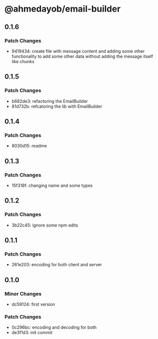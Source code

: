 # @ahmedayob/email-builder

## 0.1.6

### Patch Changes

- 9419434: create file with message content and adding some other functionality to add some other data without adding the message itself like chunks

## 0.1.5

### Patch Changes

- b682de3: refactoring the EmailBuilder
- 81d732b: refcatoring the lib with EmailBuilder

## 0.1.4

### Patch Changes

- 8030d15: readme

## 0.1.3

### Patch Changes

- 15f318f: changing name and some types

## 0.1.2

### Patch Changes

- 3b22c45: ignore some npm edits

## 0.1.1

### Patch Changes

- 261e203: encoding for both client and server

## 0.1.0

### Minor Changes

- dc59124: first version

### Patch Changes

- 0c296bc: encoding and decoding for both
- de3f1d3: init commit
